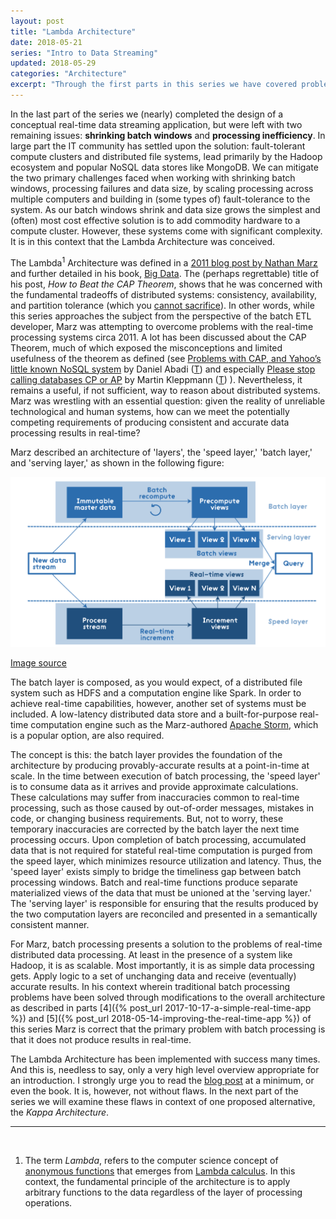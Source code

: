 ```yaml
---
layout: post 
title: "Lambda Architecture"
date: 2018-05-21
series: "Intro to Data Streaming"
updated: 2018-05-29
categories: "Architecture"
excerpt: "Through the first parts in this series we have covered problems with batch ETL processes and conceptually designed a real-time data processing system. In this post the series shifts to looking at reference architectures that have been successfully used to implement real-time data streaming solutions. The first of these is known as the Lambda Architecture."
---
```


In the last part of the series we (nearly) completed the design of a conceptual real-time data streaming application, but were left with two remaining issues: **shrinking batch windows** and **processing inefficiency**. In large part the IT community has settled upon the solution: fault-tolerant compute clusters and distributed file systems, lead primarily by the Hadoop ecosystem and popular NoSQL data stores like MongoDB. We can mitigate the two primary challenges faced when working with shrinking batch windows, processing failures and data size, by scaling processing across multiple computers and building in (some types of) fault-tolerance to the system. As our batch windows shrink and data size grows the simplest and (often) most cost effective solution is to add commodity hardware to a compute cluster. However, these systems come with significant complexity. It is in this context that the Lambda Architecture was conceived. 

The Lambda<sup>1</sup> Architecture was defined in a [2011 blog post by Nathan Marz](http://nathanmarz.com/blog/how-to-beat-the-cap-theorem.html) and further detailed in his book, [Big Data](https://www.manning.com/books/big-data). The (perhaps regrettable) title of his post, _How to Beat the CAP Theorem_, shows that he was concerned with the fundamental tradeoffs of distributed systems: consistency, availability, and partition tolerance (which you [cannot sacrifice](https://codahale.com/you-cant-sacrifice-partition-tolerance/)). In other words, while this series approaches the subject from the perspective of the batch ETL developer, Marz was attempting to overcome problems with the real-time processing systems circa 2011. A lot has been discussed about the CAP Theorem, much of which exposed the misconceptions and limited usefulness of the theorem as defined (see [Problems with CAP, and Yahoo’s little known NoSQL system](http://dbmsmusings.blogspot.com/2010/04/problems-with-cap-and-yahoos-little.html) by Daniel Abadi ([T](https://twitter.com/daniel_abadi)) and especially [Please stop calling databases CP or AP](https://martin.kleppmann.com/2015/05/11/please-stop-calling-databases-cp-or-ap.html) by Martin Kleppmann ([T](https://twitter.com/martinkl)) ). Nevertheless, it remains a useful, if not sufficient, way to reason about distributed systems. Marz was wrestling with an essential question: given the reality of unreliable technological and human systems, how can we meet the potentially competing requirements of producing consistent and accurate data processing results in real-time?

Marz described an architecture of 'layers', the 'speed layer,' 'batch layer,' and 'serving layer,' as shown in the following figure: 

<p><center><img src="/assets/images/lambda.png" alt="Lambda Architecture"></center></p>

[Image source](https://dzone.com/articles/lambda-architecture-with-apache-spark)

The batch layer is composed, as you would expect, of a distributed file system such as HDFS and a computation engine like Spark. In order to achieve real-time capabilities, however, another set of systems must be included. A low-latency distributed data store and a built-for-purpose real-time computation engine such as the Marz-authored [Apache Storm](http://storm.apache.org/), which is a popular option, are also required. 

The concept is this: the batch layer provides the foundation of the architecture by producing provably-accurate results at a point-in-time at scale. In the time between execution of batch processing, the 'speed layer' is to consume data as it arrives and provide approximate calculations. These calculations may suffer from inaccuracies common to real-time processing, such as those caused by out-of-order messages, mistakes in code, or changing business requirements. But, not to worry, these temporary inaccuracies are corrected by the batch layer the next time processing occurs. Upon completion of batch processing, accumulated data that is not required for stateful real-time computation is purged from the speed layer, which minimizes resource utilization and latency. Thus, the 'speed layer' exists simply to bridge the timeliness gap between batch processing windows. Batch and real-time functions produce separate materialized views of the data that must be unioned at the 'serving layer.' The 'serving layer' is responsible for ensuring that the results produced by the two computation layers are reconciled and presented in a semantically consistent manner. 

For Marz, batch processing presents a solution to the problems of real-time distributed data processing. At least in the presence of a system like Hadoop, it is as scalable. Most importantly, it is as simple data processing gets. Apply logic to a set of unchanging data and receive (eventually) accurate results. In his context wherein traditional batch processing problems have been solved through modifications to the overall architecture as described in parts [4]({% post_url 2017-10-17-a-simple-real-time-app %}) and [5]({% post_url 2018-05-14-improving-the-real-time-app %}) of this series Marz is correct that the primary problem with batch processing is that it does not produce results in real-time. 

The Lambda Architecture has been implemented with success many times. And this is, needless to say, only a very high level overview appropriate for an introduction. I strongly urge you to read the [blog post](http://nathanmarz.com/blog/how-to-beat-the-cap-theorem.html) at a minimum, or even the book. It is, however, not without flaws. In the next part of the series we will examine these flaws in context of one proposed alternative, the _Kappa Architecture_.

----  
&nbsp;
1. The term _Lambda_, refers to the computer science concept of [anonymous functions](https://en.wikipedia.org/wiki/Anonymous_function) that emerges from [Lambda calculus](https://en.wikipedia.org/wiki/Lambda_calculus). In this context, the fundamental principle of the architecture is to apply arbitrary functions to the data regardless of the layer of processing operations.


